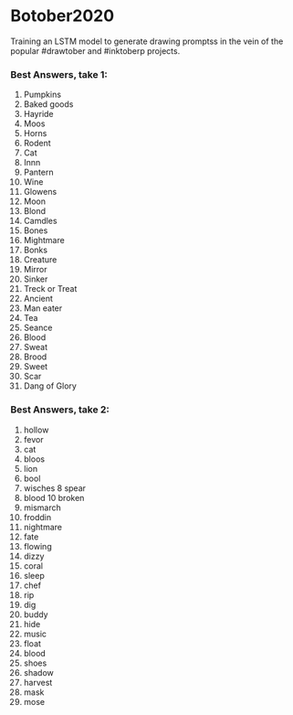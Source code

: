 # Botober2020

Training an LSTM model to generate drawing promptss in the vein of the popular #drawtober and #inktoberp projects.


### Best Answers, take 1:

1.	Pumpkins
2.	Baked goods
3.	Hayride
4.	Moos
5.	Horns
6.	Rodent
7.	Cat
8.	Innn
9.	Pantern
10.	Wine
11.	Glowens
12.	Moon
13.	Blond
14.	Camdles
15.	Bones
16.	Mightmare
17.	Bonks
18.	Creature
19.	Mirror
20.	Sinker
21.	Treck or Treat
22.	Ancient
23.	Man eater
24.	Tea
25.	Seance
26.	Blood
27.	Sweat
28.	Brood
29.	Sweet
30.	Scar
31.	Dang of Glory

### Best Answers, take 2:

1. hollow
2. fevor
3. cat
4. bloos
5. lion
6. bool
7. wisches
8 spear
9. blood
10 broken
11. mismarch
12. froddin
13. nightmare
14. fate
15. flowing
16. dizzy
17. coral 
18. sleep
19. chef
20. rip
21. dig
22. buddy
23. hide
24. music
25. float
26. blood
27. shoes
28. shadow
29. harvest
30. mask
31. mose